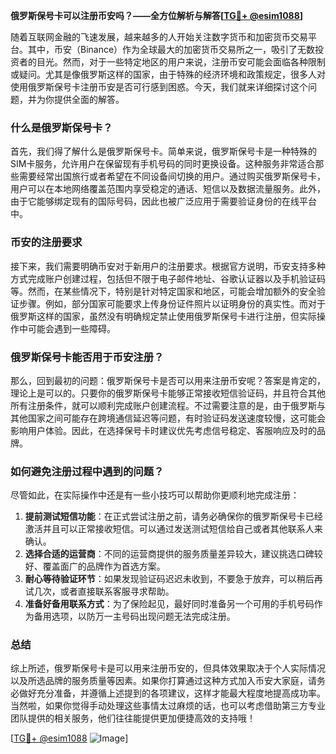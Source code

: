 **俄罗斯保号卡可以注册币安吗？——全方位解析与解答[[TG💪+ @esim1088](https://t.me/s/esim1088)]**

随着互联网金融的飞速发展，越来越多的人开始关注数字货币和加密货币交易平台。其中，币安（Binance）作为全球最大的加密货币交易所之一，吸引了无数投资者的目光。然而，对于一些特定地区的用户来说，注册币安可能会面临各种限制或疑问。尤其是像俄罗斯这样的国家，由于特殊的经济环境和政策规定，很多人对使用俄罗斯保号卡注册币安是否可行感到困惑。今天，我们就来详细探讨这个问题，并为你提供全面的解答。

### 什么是俄罗斯保号卡？

首先，我们得了解什么是俄罗斯保号卡。简单来说，俄罗斯保号卡是一种特殊的SIM卡服务，允许用户在保留现有手机号码的同时更换设备。这种服务非常适合那些需要经常出国旅行或者希望在不同设备间切换的用户。通过购买俄罗斯保号卡，用户可以在本地网络覆盖范围内享受稳定的通话、短信以及数据流量服务。此外，由于它能够绑定现有的国际号码，因此也被广泛应用于需要验证身份的在线平台中。

### 币安的注册要求

接下来，我们需要明确币安对于新用户的注册要求。根据官方说明，币安支持多种方式完成账户创建过程，包括但不限于电子邮件地址、谷歌认证器以及手机验证码等。然而，在某些情况下，特别是针对特定国家和地区，可能会增加额外的安全验证步骤。例如，部分国家可能要求上传身份证件照片以证明身份的真实性。而对于俄罗斯这样的国家，虽然没有明确规定禁止使用俄罗斯保号卡进行注册，但实际操作中可能会遇到一些障碍。

### 俄罗斯保号卡能否用于币安注册？

那么，回到最初的问题：俄罗斯保号卡是否可以用来注册币安呢？答案是肯定的，理论上是可以的。只要你的俄罗斯保号卡能够正常接收短信验证码，并且符合其他所有注册条件，就可以顺利完成账户创建流程。不过需要注意的是，由于俄罗斯与其他国家之间可能存在跨境通信延迟等问题，有时验证码发送速度较慢，这可能会影响用户体验。因此，在选择保号卡时建议优先考虑信号稳定、客服响应及时的品牌。

### 如何避免注册过程中遇到的问题？

尽管如此，在实际操作中还是有一些小技巧可以帮助你更顺利地完成注册：

1. **提前测试短信功能**：在正式尝试注册之前，请务必确保你的俄罗斯保号卡已经激活并且可以正常接收短信。可以通过发送测试短信给自己或者其他联系人来确认。
2. **选择合适的运营商**：不同的运营商提供的服务质量差异较大，建议挑选口碑较好、覆盖面广的品牌作为首选方案。
3. **耐心等待验证环节**：如果发现验证码迟迟未收到，不要急于放弃，可以稍后再试几次，或者直接联系客服寻求帮助。
4. **准备好备用联系方式**：为了保险起见，最好同时准备另一个可用的手机号码作为备用选项，以防万一主号码出现问题无法完成注册。

### 总结

综上所述，俄罗斯保号卡是可以用来注册币安的，但具体效果取决于个人实际情况以及所选品牌的服务质量等因素。如果你打算通过这种方式加入币安大家庭，请务必做好充分准备，并遵循上述提到的各项建议，这样才能最大程度地提高成功率。当然啦，如果你觉得手动处理这些事情太过麻烦的话，也可以考虑借助第三方专业团队提供的相关服务，他们往往能提供更加便捷高效的支持哦！

[[TG💪+ @esim1088](https://t.me/s/esim1088) ![Image](https://i.postimg.cc/4NQfJmqS/Snipaste-2025-05-13-00-14-12.png)]